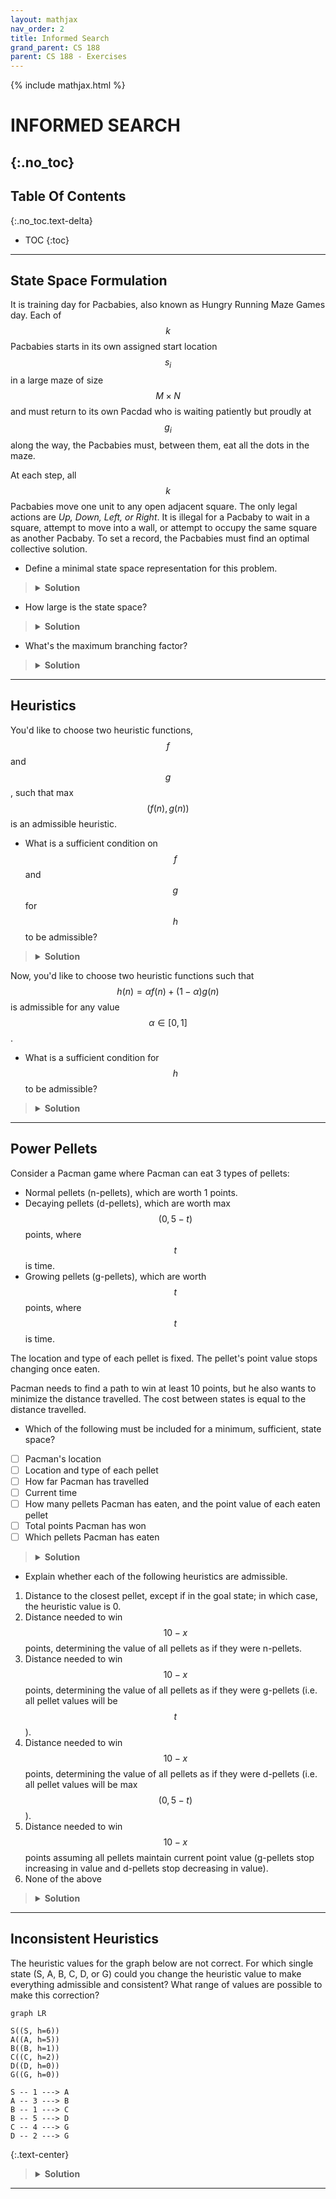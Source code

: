 ```yaml
---
layout: mathjax
nav_order: 2
title: Informed Search
grand_parent: CS 188
parent: CS 188 - Exercises
---
```

{% include mathjax.html %}

# INFORMED SEARCH
{:.no_toc}
---
## Table Of Contents
{:.no_toc.text-delta}
- TOC
{:toc}
---


<!-- STATE-SPACE FORMULATION ---------------------------------------------------------------------->
## State Space Formulation

It is training day for Pacbabies, also known as Hungry Running Maze Games day. Each of $$k$$
Pacbabies starts in its own assigned start location $$s_i$$ in a large maze of size $$M \times N$$
and must return to its own Pacdad who is waiting patiently but proudly at $$g_i$$ along the way,
the Pacbabies must, between them, eat all the dots in the maze.

At each step, all $$k$$ Pacbabies move one unit to any open adjacent square. The only legal actions
are *Up, Down, Left, or Right*. It is illegal for a Pacbaby to wait in a square, attempt to move
into a wall, or attempt to occupy the same square as another Pacbaby. To set a record, the
Pacbabies must find an optimal collective solution.


- Define a minimal state space representation for this problem.
> <details>
>    <summary><b>Solution</b></summary>
>     
>    <p>The state space representation should exhaustively collect all possible configurations of
>    world states, taking into account only the elements that could possibly change from one
>    moment to the next.</p>
>
>    For this problem, the world states are the possible configurations of the maze and its
>    elements, and the only elements that could change from moment to moment are:
> 
>    <ul>
>    <li>The (unknown) positions of the food pellets, as they could exist or not, or exist and
>        then stop existing (being eaten)</li>
>    <li>The positions of the Pacbabies as they traverse the maze</li>
>    </ul>
> 
>    Other things like the possible directions of Pacbabies, help create new states but, per se,
>    are not visible world configurations, nor are they variable.
> </details>


- How large is the state space?
> <details>
>    <summary><b>Solution</b></summary>
> 
>    Given the above descriptions:
>    <ul>
>    <li>The food pellets might exist or not exist in each cell of the maze, creating
>        \(2^{mn}\) possible food configurations.</li>
>    <li>The Pacbabies can possibly traverse all cells in the maze of size \(mn\). Since there
>        are \(k\) Pacbabies, there are \(O\pars{(mn)^k}\) Pacbabies' position configurations.</li>
>    </ul>
> 
>    Creating a total of \(O\pars{(mn)^k \, 2^{mn}}\) world configurations.
> </details>


- What's the maximum branching factor?
> <details>
>    <summary><b>Solution</b></summary>
>
>    The branching factor of a search tree is determined by the possible actions that could create
>    new states. Since the only actions available are the Pacbabies' directions, we have an action
>    space of 4, and as we have \(k\) Pacbabies, the branching factor has a size of \(4^k\).
> </details>

---


<!-- HEURISTICS ----------------------------------------------------------------------------------->
## Heuristics

You'd like to choose two heuristic functions, $$f$$ and $$g$$, such that max$$(f(n), g(n))$$ is an
admissible heuristic.


- What is a sufficient condition on $$f$$ and $$g$$ for $$h$$ to be admissible?
> <details>
>    <summary><b>Solution</b></summary>
>
>    Both, \(f\) and \(g\) have to be admissible.
> </details>


Now, you'd like to choose two heuristic functions such that
$$ h(n) = \alpha f(n) + (1 - \alpha) g(n) $$ is admissible for any value $$\alpha \in [0, 1]$$.


- What is a sufficient condition for $$h$$ to be admissible?
> <details>
>    <summary><b>Solution</b></summary>
>
>    Given that \(\alpha \in [0, 1]\), \(h(n)\) can only vary within the bounds of \(f\) and \(g\);
>    so, it is sufficient that both are admissible heuristics.
> </details>

---


<!-- POWER PELLETS -------------------------------------------------------------------------------->
## Power Pellets

Consider a Pacman game where Pacman can eat 3 types of pellets:

* Normal pellets (n-pellets), which are worth 1 points.
* Decaying pellets (d-pellets), which are worth max$$(0, 5 - t)$$ points, where $$t$$ is time.
* Growing pellets (g-pellets), which are worth $$t$$ points, where $$t$$ is time.

The location and type of each pellet is fixed. The pellet's point value stops changing once eaten.

Pacman needs to find a path to win at least 10 points, but he also wants to minimize the distance
travelled. The cost between states is equal to the distance travelled.


* Which of the following must be included for a minimum, sufficient, state space?
- [ ] Pacman's location
- [ ] Location and type of each pellet
- [ ] How far Pacman has travelled
- [ ] Current time
- [ ] How many pellets Pacman has eaten, and the point value of each eaten pellet
- [ ] Total points Pacman has won
- [ ] Which pellets Pacman has eaten
> <details>
>    <summary><b>Solution</b></summary>
>
>    <ul>
>    <li><b>Pacman's location</b>. You need to keep track of Pacman's position to be able to track
>       down the food pellets.</li>
>    <li><b>Current time</b>. Useful to compute the pellet's points, especially the g-pellets.</li>
>    <li><b>Total points Pacman has won</b>. This will help us reach the points goal.</li>
>    <li><b>Which pellets Pacman has eaten</b> Also useful to know what other pellets are we
>       missing to eat.</li>
>    </ul>
> </details>
<p></p>

- Explain whether each of the following heuristics are admissible.
1. Distance to the closest pellet, except if in the goal state; in which case, the heuristic
    value is 0.
1. Distance needed to win $$10 − x$$ points, determining the value of all pellets as if they
    were n-pellets.
1. Distance needed to win $$10 − x$$ points, determining the value of all pellets as if they
    were g-pellets (i.e. all pellet values will be $$t$$).
1. Distance needed to win $$10 − x$$ points, determining the value of all pellets as if they
    were d-pellets (i.e. all pellet values will be max$$(0, 5 − t)$$).
1. Distance needed to win $$10 − x$$ points assuming all pellets maintain current point value
    (g-pellets stop increasing in value and d-pellets stop decreasing in value).
1. None of the above
> <details>
>    <summary><b>Solution</b></summary>
>
>    <ul>
>    <li><b>1. Admissible.</b> Optimistic if there are more than one pellets. If there is only one
>       pellet, it could be optimistic or precise, depending on the missing points, but not
>       pessimistic.</li>
>    <li><b>2. Inadmissible.</b> Pessimistic if there are only g-pellets.</li>
>    <li><b>3. Admissible.</b> Optimistic if there are no g-pellets; precise if there are only
>       g-pellets.</li>
>    <li><b>4. Inadmissible.</b> Pessimistic, as the value of d-pellets is decreasing, in contrast
>       to the other types.</li>
>    <li><b>5. Inadmissible.</b> Pessimistic if there are g-pellets, as their value increases and
>       may pass the points test when eaten.</li>
>    </ul>
> </details>

---


<!-- INCONSISTENT HEURISTICS ---------------------------------------------------------------------->
## Inconsistent Heuristics

The heuristic values for the graph below are not correct. For which single state (S, A, B, C, D, or
G) could you change the heuristic value to make everything admissible and consistent? What range of
values are possible to make this correction?

```mermaid
graph LR

S((S, h=6))
A((A, h=5))
B((B, h=1))
C((C, h=2))
D((D, h=0))
G((G, h=0))

S -- 1 ---> A
A -- 3 ---> B
B -- 1 ---> C
B -- 5 ---> D
C -- 4 ---> G
D -- 2 ---> G
```
{:.text-center}
> <details>
>    <summary><b>Solution</b></summary>
>
>    <p>There is a conflict between nodes <code>A</code> and <code>B</code> as \(5 - 1 > 3\), but
>    changing node <code>A</code> would make its edge with <code>Start</code> inconsistent. Then,
>    the change in heuristic value must happen in <code>B</code>, who must keep consistency with
>    <code>A</code>, <code>C</code> and <code>D</code>.</p>
>
>    <p>Increasing its value to 2 will solve consistency with <code>A</code> without breaking the
>    others'. Increasing it to 3 will keep consistency as well.</p>
>
>    As any other value would break consistency, the state needing change is <code>B</code>, with
>    a range \([2, 3]\).
> </details>

---
